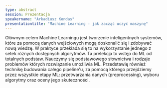 ```yaml
---
type: abstract
session: Prezentacja
speakername: "Arkadiusz Kondas"
presentationtitle: "Machine Learning - jak zacząć uczyć maszynę"
---
```


Głównym celem Machine Learningu jest tworzenie inteligentnych systemów, które za pomocą danych wejściowych mogą doskonalić się i zdobywać nową wiedzę. W praktyce przekłada się to na wykorzystanie jednego z setek różnych dostępnych algorytmów. Ta prelekcja to wstęp do ML od totalnych podstaw. Nauczymy się podstawowego słownictwa i rodzaje problemów których rozwiązanie umożliwia ML. Przedstawię również technikę budowania całego pipeline'u, za pomocą którego przejdziemy przez wszystkie etapy ML: przetwarzania danych (preprocessing), wyboru algorytmy oraz oceny jego skuteczności.

